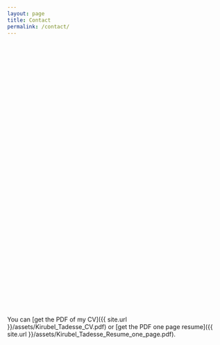 ```yaml
---
layout: page
title: Contact 
permalink: /contact/
---
```


<!-- Calendly inline widget begin -->
<div class="calendly-inline-widget" data-url="https://calendly.com/kirubeltadesse" style="min-width:320px;height:630px;"></div>
<script type="text/javascript" src="https://assets.calendly.com/assets/external/widget.js"></script>
<!-- Calendly inline widget end -->
You can [get the PDF of my CV]({{ site.url }}/assets/Kirubel_Tadesse_CV.pdf)
or [get the PDF one page resume]({{ site.url }}/assets/Kirubel_Tadesse_Resume_one_page.pdf).
